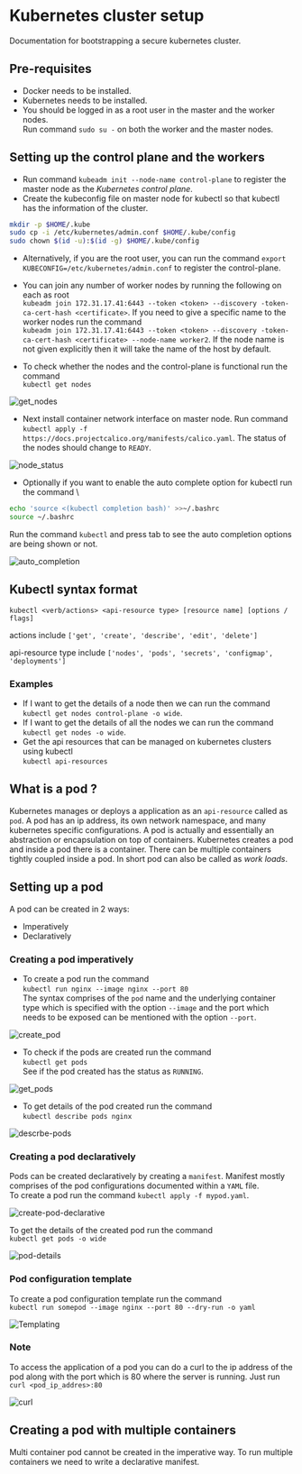 # Kubernetes cluster setup

Documentation for bootstrapping a secure kubernetes cluster.

## Pre-requisites

- Docker needs to be installed.
- Kubernetes needs to be installed.
- You should be logged in as a root user in the master and the worker nodes. \
Run command `sudo su -` on both the worker and the master nodes.

## Setting up the control plane and the workers

- Run command `kubeadm init --node-name control-plane` to register the master node as the *Kubernetes control plane*.
- Create the kubeconfig file on master node for kubectl so that kubectl has the information of the cluster.

```bash
mkdir -p $HOME/.kube
sudo cp -i /etc/kubernetes/admin.conf $HOME/.kube/config
sudo chown $(id -u):$(id -g) $HOME/.kube/config
```

- Alternatively, if you are the root user, you can run the command
`export KUBECONFIG=/etc/kubernetes/admin.conf` to register the control-plane.  
- You can join any number of worker nodes by running the following on each as root \
`kubeadm join 172.31.17.41:6443 --token <token> --discovery -token-ca-cert-hash <certificate>`.
If you need to give a specific name to the worker nodes run the command \
`kubeadm join 172.31.17.41:6443 --token <token> --discovery -token-ca-cert-hash <certificate> --node-name worker2`. If the node name is not given explicitly then it will take the name of the host by default.

- To check whether the nodes and the control-plane is functional run the command \
`kubectl get nodes`

![get_nodes](../snapshots/kubectl_get_nodes.png)

- Next install container network interface on master node. Run command \
`kubectl apply -f https://docs.projectcalico.org/manifests/calico.yaml`. The status of the nodes should change to `READY`.

![node_status](../snapshots/nodes_status_ready.png)

- Optionally if you want to enable the auto complete option for kubectl run the command \

```bash
echo 'source <(kubectl completion bash)' >>~/.bashrc
source ~/.bashrc
```

Run the command `kubectl` and press tab to see the auto completion options are being shown or not.

![auto_completion](../snapshots/auto_completion.png)

## Kubectl syntax format

`kubectl <verb/actions> <api-resource type> [resource name] [options / flags]`

actions include `['get', 'create', 'describe', 'edit', 'delete']`

api-resource type include `['nodes', 'pods', 'secrets', 'configmap', 'deployments']`

### Examples

- If I want to get the details of a node then we can run the command
`kubectl get nodes control-plane -o wide`.
- If I want to get the details of all the nodes we can run the command \
`kubectl get nodes -o wide`.
- Get the api resources that can be managed on kubernetes clusters using kubectl \
`kubectl api-resources`

## What is a pod ?

Kubernetes manages or deploys a application as an `api-resource` called as `pod`. A pod has an ip address, its own network namespace, and many kubernetes specific configurations. A pod is actually and essentially an abstraction or encapsulation on top of containers. Kubernetes creates a pod and inside a pod there is a container. There can be multiple containers tightly coupled inside a pod. In short pod can also be called as *work loads*.

## Setting up a pod

A pod can be created in 2 ways:

- Imperatively
- Declaratively

### Creating a pod imperatively

- To create a pod run the command \
`kubectl run nginx --image nginx --port 80` \
The syntax comprises of the `pod` name and the underlying container type which is specified with the option `--image` and the port which needs to be exposed can be mentioned with the option `--port`.

![create_pod](../snapshots/pod_created.png)

- To check if the pods are created run the command \
`kubectl get pods` \
See if the pod created has the status as `RUNNING`.

![get_pods](../snapshots/check_pods.png)

- To get details of the pod created run the command \
`kubectl describe pods nginx`

![descrbe-pods](../snapshots/describe-pods.png)

### Creating a pod declaratively

Pods can be created declaratively by creating a `manifest`. Manifest mostly comprises of the pod configurations documented within a `YAML` file. \
To create a pod run the command `kubectl apply -f mypod.yaml`.

![create-pod-declarative](../snapshots/create_pod_declarative.png)

To get the details of the created pod run the command \
`kubectl get pods -o wide`

![pod-details](../snapshots/pod_details.png)

### Pod configuration template

To create a pod configuration template run the command \
`kubectl run somepod --image nginx --port 80 --dry-run -o yaml`

![Templating](../snapshots/templating.png)

### Note

To access the application of a pod you can do a curl to the ip address of the pod along with the port which is 80 where the server is running. Just run `curl <pod_ip_addres>:80`

![curl](../snapshots/curl_nginx.png)

## Creating a pod with multiple containers

Multi container pod cannot be created in the imperative way. To run multiple containers we need to write a declarative manifest.
